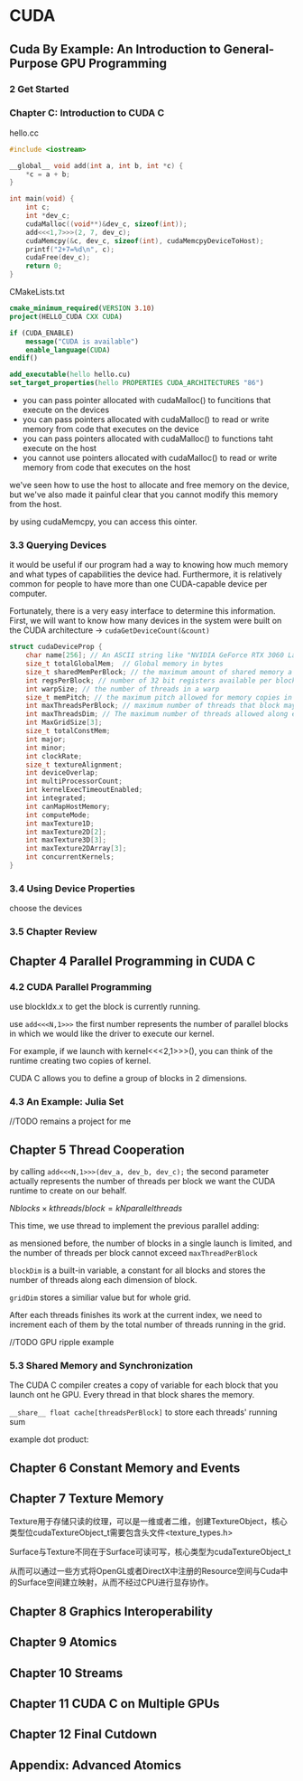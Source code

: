 # CUDA

## Cuda By Example: An Introduction to General-Purpose GPU Programming

### 2 Get Started
### Chapter C: Introduction to CUDA C

hello.cc
```cpp
#include <iostream>

__global__ void add(int a, int b, int *c) {
    *c = a + b;
}

int main(void) {
    int c;
    int *dev_c;
    cudaMalloc((void**)&dev_c, sizeof(int));
    add<<<1,7>>>(2, 7, dev_c);
    cudaMemcpy(&c, dev_c, sizeof(int), cudaMemcpyDeviceToHost);
    printf("2+7=%d\n", c);
    cudaFree(dev_c);
    return 0;
}
```
CMakeLists.txt
```cmake
cmake_minimum_required(VERSION 3.10)
project(HELLO_CUDA CXX CUDA)

if (CUDA_ENABLE)
    message("CUDA is available")
    enable_language(CUDA)
endif()

add_executable(hello hello.cu)
set_target_properties(hello PROPERTIES CUDA_ARCHITECTURES "86")
```

- you can pass pointer allocated with cudaMalloc() to funcitions that execute on the devices
- you can pass pointers allocated with cudaMalloc() to read or write memory from code that executes on the device
- you can pass pointers allocated with cudaMalloc() to functions taht execute on the host
- you cannot use pointers allocated with cudaMalloc() to read or write memory from code that executes on the host

we've seen how to use the host to allocate and free memory on the device, but we've also made it painful clear that you cannot modify this memory from the host.

by using cudaMemcpy, you can access this ointer.

### 3.3 Querying Devices

it would be useful if our program had a way to knowing how much memory and what types of capabilities the device had. Furthermore, it is relatively common for people to have more than one CUDA-capable device per computer. 

Fortunately, there is a very easy interface to determine this information. First, we will want to know how many devices in the system were built on the CUDA architecture -> `cudaGetDeviceCount(&count)`

```cpp
struct cudaDeviceProp {
    char name[256]; // An ASCII string like "NVIDIA GeForce RTX 3060 Laptop GPU"
    size_t totalGlobalMem;  // Global memory in bytes
    size_t sharedMemPerBlock; // the maximum amount of shared memory a single block may use in a bytes.
    int regsPerBlock; // number of 32 bit registers available per block
    int warpSize; // the number of threads in a warp
    size_t memPitch; // the maximum pitch allowed for memory copies in bytes
    int maxThreadsPerBlock; // maximum number of threads that block may contain
    int maxThreadsDim; // The maximum number of threads allowed along each dimentsion of a block
    int MaxGridSize[3];
    size_t totalConstMem;
    int major;
    int minor;
    int clockRate;
    size_t textureAlignment;
    int deviceOverlap;
    int multiProcessorCount;
    int kernelExecTimeoutEnabled;
    int integrated;
    int canMapHostMemory;
    int computeMode;
    int maxTexture1D;
    int maxTexture2D[2];
    int maxTexture3D[3];
    int maxTexture2DArray[3];
    int concurrentKernels;
}

```


### 3.4 Using Device Properties

choose the devices

### 3.5 Chapter Review

## Chapter 4 Parallel Programming in CUDA C

### 4.2 CUDA Parallel Programming

use blockIdx.x to get the block is currently running.

use `add<<<N,1>>>` the first number represents the number of parallel blocks in which we would like the driver to execute our kernel.

For example, if we launch with kernel<<<2,1>>>(), you can think of the runtime creating two copies of kernel.

CUDA C allows you to define a group of blocks in 2 dimensions.

### 4.3 An Example: Julia Set
//TODO remains a project for me

## Chapter 5 Thread Cooperation

by calling `add<<<N,1>>>(dev_a, dev_b, dev_c);` the second parameter actually represents the number of threads per block we want the CUDA runtime to create on our behalf.

$N blocks \times k threads/block = kN parallel threads$

This time, we use thread to implement the previous parallel adding:

as mensioned before, the number of blocks in a single launch is limited, and the number of threads per block cannot exceed `maxThreadPerBlock`

`blockDim` is a built-in variable, a constant for all blocks and stores the number of threads along each dimension of block.

`gridDim` stores a similiar value but for whole grid.

After each threads finishes its work at the current index, we need to increment each of them by the total number of threads running in the grid.

//TODO GPU ripple example

### 5.3 Shared Memory and Synchronization

The CUDA C compiler creates a copy of variable for each block that you launch ont he GPU. Every thread in that block shares the memory.

`__share__ float cache[threadsPerBlock]`
to store each threads' running sum

example dot product:

## Chapter 6 Constant Memory and Events

## Chapter 7 Texture Memory

Texture用于存储只读的纹理，可以是一维或者二维，创建TextureObject，核心类型位cudaTextureObject_t需要包含头文件<texture_types.h>

Surface与Texture不同在于Surface可读可写，核心类型为cudaTextureObject_t

从而可以通过一些方式将OpenGL或者DirectX中注册的Resource空间与Cuda中的Surface空间建立映射，从而不经过CPU进行显存协作。

## Chapter 8 Graphics Interoperability

## Chapter 9 Atomics

## Chapter 10 Streams

## Chapter 11 CUDA C on Multiple GPUs

## Chapter 12 Final Cutdown

## Appendix: Advanced Atomics

